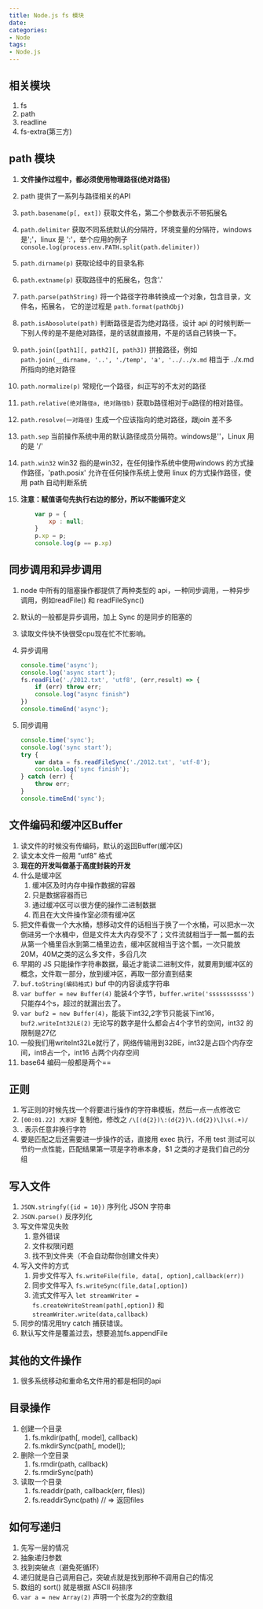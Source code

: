 ```yaml
---
title: Node.js fs 模块
date: 
categories:
- Node
tags:
- Node.js
---
```


## 相关模块

1. fs
2. path
3. readline
4. fs-extra(第三方)

## path 模块

1. **文件操作过程中，都必须使用物理路径(绝对路径)**

2. path 提供了一系列与路径相关的API

3. `path.basename(p[, ext])` 获取文件名，第二个参数表示不带拓展名

4. `path.delimiter` 获取不同系统默认的分隔符，环境变量的分隔符，windows是';'，linux 是 ':'，举个应用的例子`console.log(process.env.PATH.split(path.delimiter))`

5. `path.dirname(p)` 获取论经中的目录名称

6. `path.extname(p)` 获取路径中的拓展名，包含'.'

7. `path.parse(pathString)` 将一个路径字符串转换成一个对象，包含目录，文件名，拓展名， 它的逆过程是 `path.format(pathObj)`

8. `path.isAbosolute(path)` 判断路径是否为绝对路径，设计 api 的时候判断一下别人传的是不是绝对路径，是的话就直接用，不是的话自己转换一下。

9. `path.join([path1][, path2][, path3])` 拼接路径，例如`path.join(__dirname, '..', './temp', 'a', '../../x.md` 相当于 ../x.md 所指向的绝对路径

10. `path.normalize(p)` 常规化一个路径，纠正写的不太对的路径

11. `path.relative(绝对路径a, 绝对路径b)` 获取b路径相对于a路径的相对路径。

12. `path.resolve(一对路径)` 生成一个应该指向的绝对路径，跟join 差不多

13. `path.sep` 当前操作系统中用的默认路径成员分隔符。windows是'\'，Linux 用的是 '/'

14. `path.win32` win32 指的是win32，在任何操作系统中使用windows 的方式操作路径，'path.posix' 允许在任何操作系统上使用 linux 的方式操作路径，使用 path 自动判断系统

15. **注意：赋值语句先执行右边的部分，所以不能循环定义**

    ```js
        var p = {
            xp : null;
        }
        p.xp = p;
        console.log(p == p.xp)
    ```

## 同步调用和异步调用

1. node 中所有的阻塞操作都提供了两种类型的 api，一种同步调用，一种异步调用，例如readFile() 和 readFileSync()

2. 默认的一般都是异步调用，加上 Sync 的是同步的阻塞的

3. 读取文件快不快很受cpu现在忙不忙影响。

4. 异步调用

   ```js
   console.time('async');
   console.log('async start');
   fs.readFile('./2012.txt', 'utf8', (err,result) => {
       if (err) throw err;
       console.log("async finish")
   })
   console.timeEnd('async');
   ```

5. 同步调用

   ```js
   console.time('sync');
   console.log('sync start');
   try {
       var data = fs.readFileSync('./2012.txt', 'utf-8');
       console.log('sync finish');
   } catch (err) {
       throw err;
   }
   console.timeEnd('sync');
   ```

## 文件编码和缓冲区Buffer

1. 读文件的时候没有传编码，默认的返回Buffer(缓冲区)
2. 读文本文件一般用 “utf8” 格式
3. **现在的开发叫做基于高度封装的开发**
4. 什么是缓冲区
   1. 缓冲区及时内存中操作数据的容器
   2. 只是数据容器而已
   3. 通过缓冲区可以很方便的操作二进制数据
   4. 而且在大文件操作室必须有缓冲区
5. 把文件看做一个大水桶，想移动文件的话相当于换了一个水桶，可以把水一次倒进另一个水桶中，但是文件太大内存受不了；文件流就相当于一瓢一瓢的去从第一个桶里舀水到第二桶里边去，缓冲区就相当于这个瓢，一次只能放20M，40M之类的这么多文件，多舀几次
6. 早期的 JS 只能操作字符串数据，最近才能读二进制文件，就要用到缓冲区的概念，文件取一部分，放到缓冲区，再取一部分直到结束
7. `buf.toString(编码格式)` buf 中的内容读成字符串
8. `var buffer = new Buffer(4)` 能装4个字节，`buffer.write('sssssssssss')` 只能存4个s，超过的就漏出去了。
9. `var buf2 = new Buffer(4)`，能装下int32,2字节只能装下int16，`buf2.writeInt32LE(2)` 无论写的数字是什么都会占4个字节的空间，int32 的限制是27亿
10. 一般我们用writeInt32Le就行了，网络传输用到32BE，int32是占四个内存空间，int8占一个，int16 占两个内存空间
11. base64 编码一般都是两个==

## 正则

1. 写正则的时候先找一个将要进行操作的字符串模板，然后一点一点修改它
2. `[00:01.22] 大家好` 复制他，修改之 `/\[(d{2})\:(d{2})\.(d{2})\]\s(.+)/`
3. . 表示任意非换行字符
4. 要是匹配之后还需要进一步操作的话，直接用 exec 执行，不用 test 测试可以节约一点性能，匹配结果第一项是字符串本身，$1 之类的才是我们自己的分组

## 写入文件

1. `JSON.stringfy({id = 10})` 序列化 JSON 字符串
2. `JSON.parse()` 反序列化
3. 写文件常见失败
   1. 意外错误
   2. 文件权限问题
   3. 找不到文件夹（不会自动帮你创建文件夹）
4. 写入文件的方式
   1. 异步文件写入 `fs.writeFile(file, data[, option],callback(err))`
   2. 同步文件写入 `fs.writeSync(file,data[,option])`
   3. 流式文件写入 `let streamWriter = fs.createWriteStream(path[,option])` 和 `streamWriter.write(data,callback)`
5. 同步的情况用try catch 捕获错误。
6. 默认写文件是覆盖过去，想要追加fs.appendFile

## 其他的文件操作

1. 很多系统移动和重命名文件用的都是相同的api

## 目录操作

1. 创建一个目录
   1. fs.mkdir(path[, model], callback)
   2. fs.mkdirSync(path[, model]);
2. 删除一个空目录
   1. fs.rmdir(path, callback)
   2. fs.rmdirSync(path)
3. 读取一个目录
   1. fs.readdir(path, callback(err, files))
   2. fs.readdirSync(path) // => 返回files

## 如何写递归

1. 先写一层的情况
2. 抽象递归参数
3. 找到突破点（避免死循环）
4. 递归就是自己调用自己，突破点就是找到那种不调用自己的情况
5. 数组的 sort() 就是根据 ASCII 码排序
6. `var a = new Array(2)` 声明一个长度为2的空数组